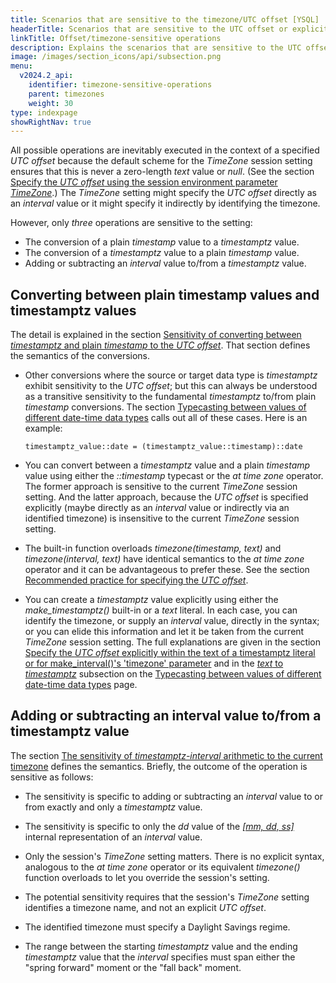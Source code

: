 ```yaml
---
title: Scenarios that are sensitive to the timezone/UTC offset [YSQL]
headerTitle: Scenarios that are sensitive to the UTC offset or explicitly to the timezone
linkTitle: Offset/timezone-sensitive operations
description: Explains the scenarios that are sensitive to the UTC offset and possibly, additionally, to the timezone. [YSQL]
image: /images/section_icons/api/subsection.png
menu:
  v2024.2_api:
    identifier: timezone-sensitive-operations
    parent: timezones
    weight: 30
type: indexpage
showRightNav: true
---
```


All possible operations are inevitably executed in the context of a specified _UTC offset_ because the default scheme for the _TimeZone_ session setting ensures that this is never a zero-length _text_ value or _null_. (See the section [Specify the _UTC offset_ using the session environment parameter _TimeZone_](../syntax-contexts-to-spec-offset/#specify-the-utc-offset-using-the-session-environment-parameter-timezone).) The _TimeZone_ setting might specify the _UTC offset_ directly as an _interval_ value or it might specify it indirectly by identifying the timezone.

However, only _three_ operations are sensitive to the setting:

- The conversion of a plain _timestamp_ value to a _timestamptz_ value.
- The conversion of a _timestamptz_ value to a plain _timestamp_ value.
- Adding or subtracting an _interval_ value to/from a _timestamptz_ value.

## Converting between plain timestamp values and timestamptz values

The detail is explained in the section [Sensitivity of converting between _timestamptz_ and plain _timestamp_ to the _UTC offset_](./timestamptz-plain-timestamp-conversion/). That section defines the semantics of the conversions.

- Other conversions where the source or target data type is _timestamptz_ exhibit sensitivity to the _UTC offset_; but this can always be understood as a transitive sensitivity to the fundamental _timestamptz_ to/from plain _timestamp_ conversions. The section [Typecasting between values of different date-time data types](../../typecasting-between-date-time-values/) calls out all of these cases. Here is an example:

    ```output
    timestamptz_value::date = (timestamptz_value::timestamp)::date
    ```

- You can convert between a _timestamptz_ value and a plain _timestamp_ value using either the _::timestamp_ typecast or the _at time zone_ operator. The former approach is sensitive to the current _TimeZone_ session setting. And the latter approach, because the _UTC offset_ is specified explicitly (maybe directly as an _interval_ value or indirectly via an identified timezone) is insensitive to the current _TimeZone_ session setting.
- The built-in function overloads _timezone(timestamp, text)_ and _timezone(interval, text)_ have identical semantics to the _at time zone_ operator and it can be advantageous to prefer these. See the section [Recommended practice for specifying the _UTC offset_](../recommendation/).

- You can create a _timestamptz_ value explicitly using either the _make_timestamptz()_ built-in or a _text_ literal. In each case, you can identify the timezone, or supply an _interval_ value, directly in the syntax; or you can elide this information and let it be taken from the current _TimeZone_ session setting. The full explanations are given in the section [Specify the _UTC offset_ explicitly within the text of a timestamptz literal or for make_interval()'s 'timezone' parameter](../syntax-contexts-to-spec-offset/#specify-the-utc-offset-explicitly-within-the-text-of-a-timestamptz-literal-or-for-make-interval-s-timezone-parameter) and in the [_text_ to _timestamptz_](../../typecasting-between-date-time-values/#text-to-timestamptz) subsection on the [Typecasting between values of different date-time data types](../../typecasting-between-date-time-values/) page.

## Adding or subtracting an interval value to/from a timestamptz value

The section [The sensitivity of _timestamptz-interval_ arithmetic to the current timezone](./timestamptz-interval-day-arithmetic/) defines the semantics. Briefly, the outcome of the operation is sensitive as follows:

- The sensitivity is specific to adding or subtracting an _interval_ value to or from exactly and only a _timestamptz_ value.

- The sensitivity is specific to only the _dd_ value of the _[\[mm, dd, ss\]](../../date-time-data-types-semantics/type-interval/interval-representation/)_ internal representation of an _interval_ value.

- Only the session's _TimeZone_ setting matters. There is no explicit syntax, analogous to the _at time zone_ operator or its equivalent _timezone()_ function overloads to let you override the session's setting.

- The potential sensitivity requires that the session's _TimeZone_ setting identifies a timezone name, and not an explicit _UTC offset_.

- The identified timezone must specify a Daylight Savings regime.

- The range between the starting _timestamptz_ value and the ending _timestamptz_ value that the _interval_ specifies must span either the "spring forward" moment or the "fall back" moment.
